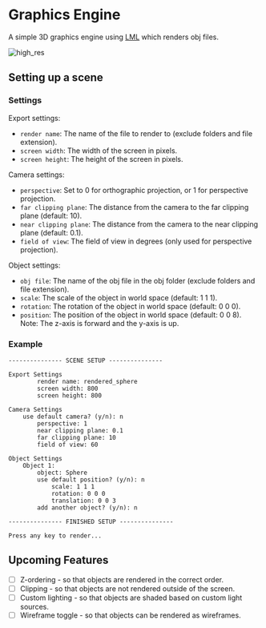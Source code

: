# Graphics Engine

A simple 3D graphics engine using [LML](https://github.com/jamesbray03/Lightweight-Matrix-Library) which renders obj files. 

![high_res](https://github.com/jamesbray03/Graphics-Engine/assets/47334864/9e81e6f1-5d54-43c3-838a-3746ea5350bc)

## Setting up a scene

### Settings

Export settings:
- `render name`: The name of the file to render to (exclude folders and file extension).
- `screen width`: The width of the screen in pixels.
- `screen height`: The height of the screen in pixels.

Camera settings:
- `perspective`: Set to 0 for orthographic projection, or 1 for perspective projection.
- `far clipping plane`: The distance from the camera to the far clipping plane (default: 10).
- `near clipping plane`: The distance from the camera to the near clipping plane (default: 0.1).
- `field of view`: The field of view in degrees (only used for perspective projection).

Object settings:
- `obj file`: The name of the obj file in the obj folder (exclude folders and file extension).
- `scale`: The scale of the object in world space (default: 1 1 1).
- `rotation`: The rotation of the object in world space (default: 0 0 0).
- `position`: The position of the object in world space (default: 0 0 8).
    Note: The z-axis is forward and the y-axis is up.


### Example
```
--------------- SCENE SETUP ---------------

Export Settings
        render name: rendered_sphere
        screen width: 800
        screen height: 800

Camera Settings
    use default camera? (y/n): n
        perspective: 1
        near clipping plane: 0.1
        far clipping plane: 10
        field of view: 60

Object Settings 
    Object 1:   
        object: Sphere
        use default position? (y/n): n
            scale: 1 1 1
            rotation: 0 0 0
            translation: 0 0 3
        add another object? (y/n): n

--------------- FINISHED SETUP ---------------

Press any key to render...
```

## Upcoming Features
- [ ] Z-ordering - so that objects are rendered in the correct order.
- [ ] Clipping - so that objects are not rendered outside of the screen.
- [ ] Custom lighting - so that objects are shaded based on custom light sources.
- [ ] Wireframe toggle - so that objects can be rendered as wireframes.